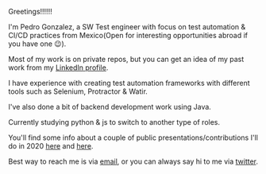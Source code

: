 Greetings!!!!!!

I'm Pedro Gonzalez, a SW Test engineer with focus on test automation & CI/CD practices from Mexico(Open for interesting opportunities abroad if you have one :wink:).

Most of my work is on private repos, but you can get an idea of my past work from my [LinkedIn profile](https://www.linkedin.com/in/pgonzalezr/).

I have experience with creating test automation frameworks with different tools such as Selenium, Protractor & Watir.

I've also done a bit of backend development work using Java.

Currently studying python & js to switch to another type of roles.

You'll find some info about a couple of public presentations/contributions I'll do in 2020 [here](https://www.ministryoftesting.com/events/testbash-netherlands-online-2020) and [here](https://leanpub.com/AroundTheWorldWith80SoftwareTesters).

Best way to reach me is via [email](mailto:lia.pedro.gonzalez@gmail.com), or you can always say hi to me via [twitter](https://twitter.com/pgonzalezr).
